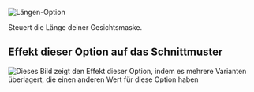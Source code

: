 ![Längen-Option](./length.svg)

Steuert die Länge deiner Gesichtsmaske.

## Effekt dieser Option auf das Schnittmuster

![Dieses Bild zeigt den Effekt dieser Option, indem es mehrere Varianten überlagert, die einen anderen Wert für diese Option haben](florence_length_sample.svg "Effekt dieser Option auf das Schnittmuster")
